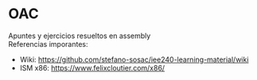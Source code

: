 # OAC
Apuntes y ejercicios resueltos en assembly  
Referencias imporantes: 
- Wiki: https://github.com/stefano-sosac/iee240-learning-material/wiki
- ISM x86: https://www.felixcloutier.com/x86/
